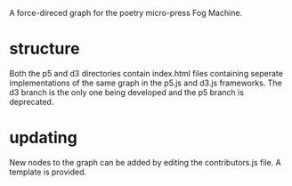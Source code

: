 A force-direced graph for the poetry micro-press Fog Machine. 

# structure
Both the p5 and d3 directories contain index.html files containing seperate implementations of the same graph in the p5.js and d3.js frameworks. The d3 branch is the only one being developed and the p5 branch is deprecated.

# updating

New nodes to the graph can be added by editing the contributors.js file. A template is provided. 





